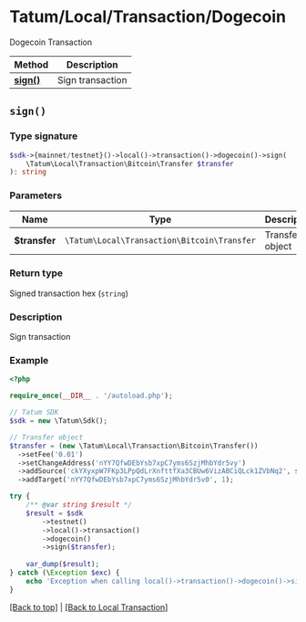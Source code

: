 # Tatum/Local/Transaction/Dogecoin

Dogecoin Transaction

Method | Description
------------- | -------------
[**sign()**](#sign) | Sign transaction

## `sign()`

### Type signature

```php
$sdk->{mainnet/testnet}()->local()->transaction()->dogecoin()->sign(
    \Tatum\Local\Transaction\Bitcoin\Transfer $transfer
): string
```

### Parameters

Name | Type | Description  | Notes
------------- | ------------- | ------------- | -------------
**$transfer** | `\Tatum\Local\Transaction\Bitcoin\Transfer` | Transfer object | 

### Return type

Signed transaction hex (`string`)

### Description

Sign transaction

### Example

```php
<?php

require_once(__DIR__ . '/autoload.php');

// Tatum SDK
$sdk = new \Tatum\Sdk();

// Transfer object
$transfer = (new \Tatum\Local\Transaction\Bitcoin\Transfer())
  ->setFee('0.01')
  ->setChangeAddress('nYY7QfwDEbYsb7xpC7yms6SzjMhbYdr5vy')
  ->addSource('ckYXyxpW7FKp3LPpQdLrXnfttfXa3CBUw6VizABCiQLck1ZVbNq2', str_repeat('0', 64), 0, '1010000000')
  ->addTarget('nYY7QfwDEbYsb7xpC7yms6SzjMhbYdr5v0', 1);

try {
    /** @var string $result */
    $result = $sdk
        ->testnet()
        ->local()->transaction()
        ->dogecoin()
        ->sign($transfer);
    
    var_dump($result);
} catch (\Exception $exc) {
    echo 'Exception when calling local()->transaction()->dogecoin()->sign(): ', $exc->getMessage(), PHP_EOL;
}
```

[[Back to top]](#) | [[Back to Local Transaction]](../../index.md#local-transaction)

